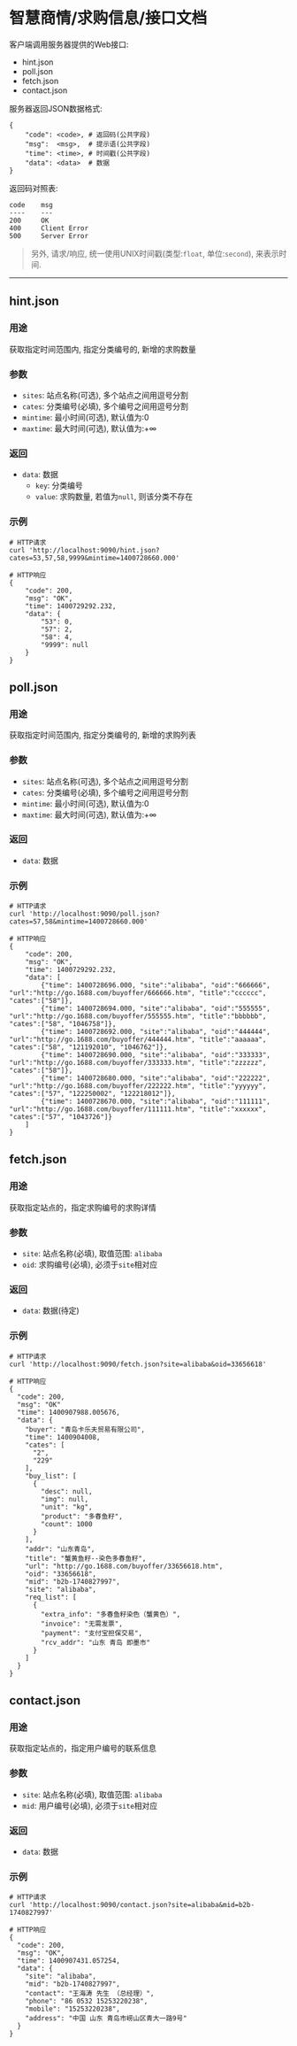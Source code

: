 # 智慧商情/求购信息/接口文档

客户端调用服务器提供的Web接口:

- hint.json
- poll.json
- fetch.json
- contact.json

服务器返回JSON数据格式:

    {
        "code": <code>, # 返回码(公共字段)
        "msg":  <msg>,  # 提示语(公共字段)
        "time": <time>, # 时间戳(公共字段)
        "data": <data>  # 数据
    }

返回码对照表:

    code    msg
    ----    ---
    200     OK
    400     Client Error
    500     Server Error

> 另外, 请求/响应, 统一使用UNIX时间戳(类型:`float`, 单位:`second`), 来表示时间.

----

## hint.json

### 用途

获取指定时间范围内, 指定分类编号的, 新增的求购数量

### 参数

- `sites`: 站点名称(可选), 多个站点之间用逗号分割
- `cates`: 分类编号(必填), 多个编号之间用逗号分割
- `mintime`: 最小时间(可选), 默认值为:0
- `maxtime`: 最大时间(可选), 默认值为:+∞

### 返回

- `data`: 数据
    - `key`: 分类编号
    - `value`: 求购数量, 若值为`null`, 则该分类不存在

### 示例


    # HTTP请求
    curl 'http://localhost:9090/hint.json?cates=53,57,58,9999&mintime=1400728660.000'

    # HTTP响应
    {
        "code": 200,
        "msg": "OK",
        "time": 1400729292.232,
        "data": {
            "53": 0,
            "57": 2,
            "58": 4,
            "9999": null
        }
    }

## poll.json

### 用途

获取指定时间范围内, 指定分类编号的, 新增的求购列表

### 参数

- `sites`: 站点名称(可选), 多个站点之间用逗号分割
- `cates`: 分类编号(必填), 多个编号之间用逗号分割
- `mintime`: 最小时间(可选), 默认值为:0
- `maxtime`: 最大时间(可选), 默认值为:+∞

### 返回

- `data`: 数据

### 示例

    # HTTP请求
    curl 'http://localhost:9090/poll.json?cates=57,58&mintime=1400728660.000'

    # HTTP响应
    {
        "code": 200,
        "msg": "OK",
        "time": 1400729292.232,
        "data": [
            {"time": 1400728696.000, "site":"alibaba", "oid":"666666", "url":"http://go.1688.com/buyoffer/666666.htm", "title":"cccccc", "cates":["58"]},
            {"time": 1400728694.000, "site":"alibaba", "oid":"555555", "url":"http://go.1688.com/buyoffer/555555.htm", "title":"bbbbbb", "cates":["58", "1046758"]},
            {"time": 1400728692.000, "site":"alibaba", "oid":"444444", "url":"http://go.1688.com/buyoffer/444444.htm", "title":"aaaaaa", "cates":["58", "121192010", "1046762"]},
            {"time": 1400728690.000, "site":"alibaba", "oid":"333333", "url":"http://go.1688.com/buyoffer/333333.htm", "title":"zzzzzz", "cates":["58"]},
            {"time": 1400728680.000, "site":"alibaba", "oid":"222222", "url":"http://go.1688.com/buyoffer/222222.htm", "title":"yyyyyy", "cates":["57", "122250002", "122218012"]},
            {"time": 1400728670.000, "site":"alibaba", "oid":"111111", "url":"http://go.1688.com/buyoffer/111111.htm", "title":"xxxxxx", "cates":["57", "1043726"]}
        ]
    }

## fetch.json

### 用途

获取指定站点的，指定求购编号的求购详情

### 参数

- `site`: 站点名称(必填), 取值范围: `alibaba`
- `oid`: 求购编号(必填), 必须于`site`相对应

### 返回

- `data`: 数据(待定)

### 示例

    # HTTP请求
    curl 'http://localhost:9090/fetch.json?site=alibaba&oid=33656618'

    # HTTP响应
    {
      "code": 200,
      "msg": "OK"
      "time": 1400907988.005676,
      "data": {
        "buyer": "青岛卡乐夫贸易有限公司",
        "time": 1400904008,
        "cates": [
          "2",
          "229"
        ],
        "buy_list": [
          {
            "desc": null,
            "img": null,
            "unit": "kg",
            "product": "多春鱼籽",
            "count": 1000
          }
        ],
        "addr": "山东青岛",
        "title": "蟹黄鱼籽--染色多春鱼籽",
        "url": "http://go.1688.com/buyoffer/33656618.htm",
        "oid": "33656618",
        "mid": "b2b-1740827997",
        "site": "alibaba",
        "req_list": [
          {
            "extra_info": "多春鱼籽染色（蟹黄色）",
            "invoice": "无需发票",
            "payment": "支付宝担保交易",
            "rcv_addr": "山东 青岛 即墨市"
          }
        ]
      }
    }
    
## contact.json

### 用途

获取指定站点的，指定用户编号的联系信息

### 参数

- `site`: 站点名称(必填), 取值范围: `alibaba`
- `mid`: 用户编号(必填), 必须于`site`相对应

### 返回

- `data`: 数据

### 示例

    # HTTP请求
    curl 'http://localhost:9090/contact.json?site=alibaba&mid=b2b-1740827997'

    # HTTP响应
    {
      "code": 200,
      "msg": "OK",
      "time": 1400907431.057254,
      "data": {
        "site": "alibaba",
        "mid": "b2b-1740827997",
        "contact": "王海涛 先生 （总经理）",
        "phone": "86 0532 15253220238",
        "mobile": "15253220238",
        "address": "中国 山东 青岛市崂山区青大一路9号"
      }
    }

